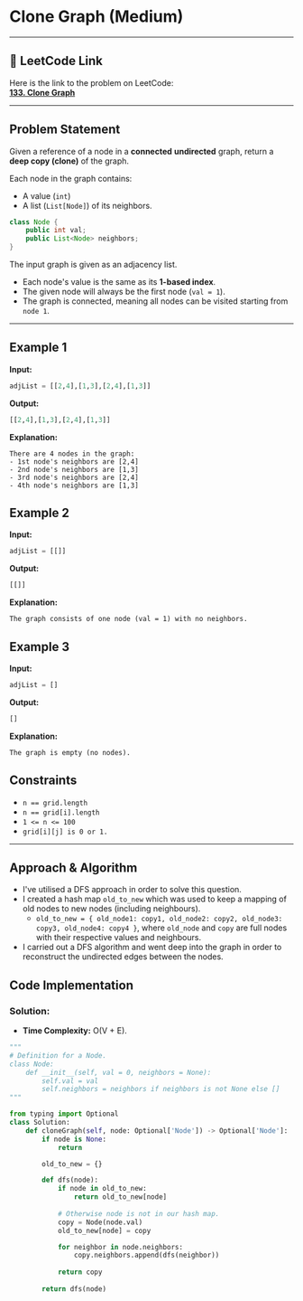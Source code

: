 # Clone Graph (Medium)

---

## 🔗 LeetCode Link

Here is the link to the problem on LeetCode:  
[**133. Clone Graph**](https://leetcode.com/problems/clone-graph/)

---

## Problem Statement

Given a reference of a node in a **connected** **undirected** graph, return a **deep copy (clone)** of the graph.

Each node in the graph contains:
- A value (`int`)
- A list (`List[Node]`) of its neighbors.

```java
class Node {
    public int val;
    public List<Node> neighbors;
}
```

The input graph is given as an adjacency list.

- Each node's value is the same as its **1-based index**.
- The given node will always be the first node (`val = 1`).
- The graph is connected, meaning all nodes can be visited starting from `node 1`.

---

## **Example 1**

**Input:**

```python
adjList = [[2,4],[1,3],[2,4],[1,3]]
```

**Output:**
```python
[[2,4],[1,3],[2,4],[1,3]]
```

**Explanation:**
```plaintext
There are 4 nodes in the graph:
- 1st node's neighbors are [2,4]
- 2nd node's neighbors are [1,3]
- 3rd node's neighbors are [2,4]
- 4th node's neighbors are [1,3]
```

## **Example 2**

**Input:**

```python
adjList = [[]]
```

**Output:**
```python
[[]]
```

**Explanation:**
```plaintext
The graph consists of one node (val = 1) with no neighbors.
```

## **Example 3**

**Input:**

```python
adjList = []
```

**Output:**
```python
[]
```

**Explanation:**
```plaintext
The graph is empty (no nodes).
```

## Constraints

- `n == grid.length`
- `n == grid[i].length`
- `1 <= n <= 100`
- `grid[i][j] is 0 or 1.`

---

## Approach & Algorithm

- I've utilised a DFS approach in order to solve this question.
- I created a hash map `old_to_new` which was used to keep a mapping of old nodes to new nodes (including neighbours).
  - `old_to_new = { old_node1: copy1, old_node2: copy2, old_node3: copy3, old_node4: copy4 }`, where `old_node` and `copy` are full nodes with their respective values and neighbours.
- I carried out a DFS algorithm and went deep into the graph in order to reconstruct the undirected edges between the nodes.

## Code Implementation

### Solution:

- **Time Complexity:** O(V + E).

```python
"""
# Definition for a Node.
class Node:
    def __init__(self, val = 0, neighbors = None):
        self.val = val
        self.neighbors = neighbors if neighbors is not None else []
"""

from typing import Optional
class Solution:
    def cloneGraph(self, node: Optional['Node']) -> Optional['Node']:
        if node is None:
            return

        old_to_new = {}

        def dfs(node):
            if node in old_to_new:
                return old_to_new[node]
            
            # Otherwise node is not in our hash map.
            copy = Node(node.val)
            old_to_new[node] = copy

            for neighbor in node.neighbors:
                copy.neighbors.append(dfs(neighbor))
            
            return copy
        
        return dfs(node)
```